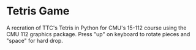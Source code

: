 # Tetris Game
 A recration of TTC's Tetris in Python for CMU's 15-112 course using the CMU 112 graphics package. Press "up" on keyboard to rotate pieces and "space" for hard drop. 
